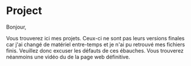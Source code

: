 # Project

Bonjour, 

Vous trouverez ici mes projets. Ceux-ci ne sont pas leurs versions finales car j'ai changé de matériel entre-temps et je n'ai pu retrouvé mes fichiers finis.
Veuillez donc excuser les défauts de ces ébauches. Vous trouverez néanmoins une vidéo du de la page web définitive.
